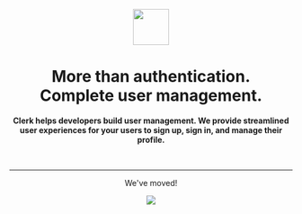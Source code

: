 <p align="center">
  <a href="https://clerk.com?utm_source=github&utm_medium=clerkinc" target="_blank">
    <picture>
      <source media="(prefers-color-scheme: dark)" srcset="https://images.clerk.com/static/logo-dark-mode-400x400.png">
      <img src="https://images.clerk.com/static/logo-light-mode-400x400.png" height="64">
    </picture>
  </a>
  <br />
</p>

<h1 align="center">
  More than authentication.<br />
  Complete user management.
</h1>

<p align="center">
  <strong>Clerk helps developers build user management. We provide streamlined user experiences for your users to sign up, sign in, and manage their profile.</strong>
</p>

<br />
<hr />

<p align="center">
  We've moved!
</p>

<p align="center">
  <a href="https://github.com/clerk">
    <img src="https://img.shields.io/badge/github.com%2Fclerk-grey?style=for-the-badge&logo=clerk&logoColor=ffffff&color=6c47ff" />
  </a>
</p>

<!--
<p align="center">
  <a href="https://clerk.com/discord" rel="nofollow"><img src="https://img.shields.io/discord/856971667393609759.svg?logo=discord" alt="chat on Discord" /></a>
  <a href="https://clerk.com/docs" rel="nofollow"><img src="https://img.shields.io/badge/documentation-clerk-green.svg" alt="documentation" /></a>
  <a href="https://twitter.com/intent/follow?screen_name=ClerkDev" rel="nofollow"><img src="https://img.shields.io/twitter/follow/ClerkDev?style=social" alt="twitter" /></a>
</p>
-->
